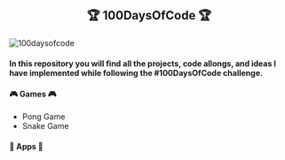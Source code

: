 ##  <p align="center"> 🏆 100DaysOfCode 🏆 </p>



<img src="https://3wga6448744j404mpt11pbx4-wpengine.netdna-ssl.com/wp-content/uploads/2020/04/100DaysofCodePDFBanner-01-1.png" alt="100daysofcode">


#### In this repository you will find all the projects, code allongs, and ideas I have implemented while following the #100DaysOfCode challenge.


####  🎮 Games 🎮

* Pong Game
* Snake Game

####  📲 Apps 📲
